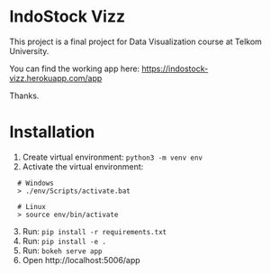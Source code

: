 # IndoStock Vizz

This project is a final project for Data Visualization course at Telkom University. 

You can find the working app here: https://indostock-vizz.herokuapp.com/app

Thanks.

# Installation

1. Create virtual environment: `python3 -m venv env`
2. Activate the virtual environment:
```
  # Windows
  > ./env/Scripts/activate.bat

  # Linux
  > source env/bin/activate
```
3. Run: `pip install -r requirements.txt`
4. Run: `pip install -e .`
5. Run: `bokeh serve app`
6. Open http://localhost:5006/app

